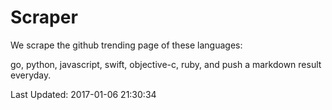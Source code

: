 # Scraper

We scrape the github trending page of these languages: 

go, python, javascript, swift, objective-c, ruby, and push a markdown result everyday.

Last Updated: 2017-01-06 21:30:34
